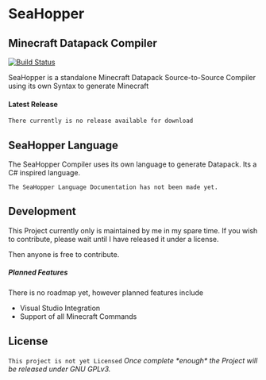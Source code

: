 # SeaHopper
## Minecraft Datapack Compiler

[![Build Status](https://travis-ci.org/joemccann/dillinger.svg?branch=master)](https://travis-ci.org/joemccann/dillinger)

SeaHopper is a standalone Minecraft Datapack Source-to-Source Compiler using its own Syntax to generate Minecraft 

#### Latest Release
`There currently is no release available for download`


## SeaHopper Language

The SeaHopper Compiler uses its own language to generate Datapack. 
Its a C# inspired language.

`The SeaHopper Language Documentation has not been made yet.`

## Development
This Project currently only is maintained by me in my spare time.
If you wish to contribute, please wait until I have released it under a license.

Then anyone is free to contribute.

##### Planned Features

There is no roadmap yet, however planned features include
 - Visual Studio Integration
 - Support of all Minecraft Commands

## License

`This project is not yet Licensed`
*Once complete \*enough\* the Project will be released under GNU GPLv3.*